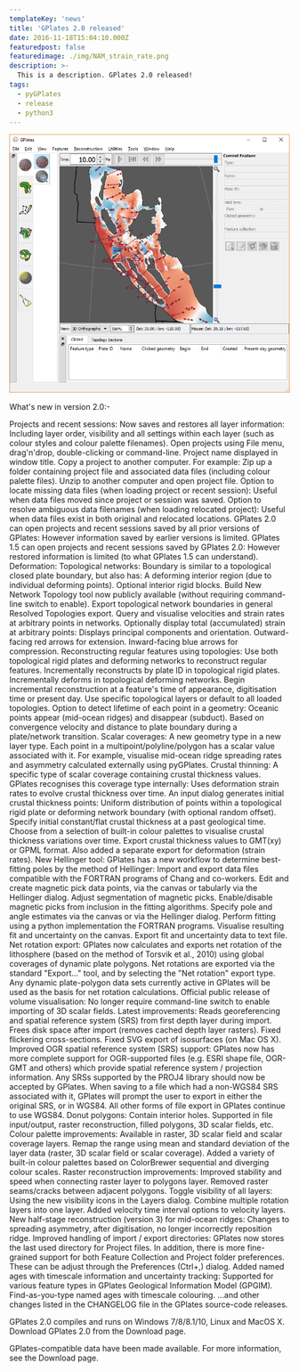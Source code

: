 ```yaml
---
templateKey: 'news'
title: 'GPlates 2.0 released'
date: 2016-11-18T15:04:10.000Z
featuredpost: false
featuredimage: ./img/NAM_strain_rate.png
description: >-
  This is a description. GPlates 2.0 released!
tags:
  - pyGPlates
  - release
  - python3
---
```

![NAM_strain_rate](./img/NAM_strain_rate.png)

What's new in version 2.0:-

Projects and recent sessions:
Now saves and restores all layer information:
Including layer order, visibility and all settings within each layer (such as colour styles and colour palette filenames).
Open projects using File menu, drag'n'drop, double-clicking or command-line.
Project name displayed in window title.
Copy a project to another computer. For example:
Zip up a folder containing project file and associated data files (including colour palette files).
Unzip to another computer and open project file.
Option to locate missing data files (when loading project or recent session):
Useful when data files moved since project or session was saved.
Option to resolve ambiguous data filenames (when loading relocated project):
Useful when data files exist in both original and relocated locations.
GPlates 2.0 can open projects and recent sessions saved by all prior versions of GPlates:
However information saved by earlier versions is limited.
GPlates 1.5 can open projects and recent sessions saved by GPlates 2.0:
However restored information is limited (to what GPlates 1.5 can understand).
Deformation:
Topological networks:
Boundary is similar to a topological closed plate boundary, but also has:
A deforming interior region (due to individual deforming points).
Optional interior rigid blocks.
Build New Network Topology tool now publicly available (without requiring command-line switch to enable).
Export topological network boundaries in general Resolved Topologies export.
Query and visualise velocities and strain rates at arbitrary points in networks.
Optionally display total (accumulated) strain at arbitrary points:
Displays principal components and orientation.
Outward-facing red arrows for extension.
Inward-facing blue arrows for compression.
Reconstructing regular features using topologies:
Use both topological rigid plates and deforming networks to reconstruct regular features.
Incrementally reconstructs by plate ID in topological rigid plates.
Incrementally deforms in topological deforming networks.
Begin incremental reconstruction at a feature's time of appearance, digitisation time or present day.
Use specific topological layers or default to all loaded topologies.
Option to detect lifetime of each point in a geometry:
Oceanic points appear (mid-ocean ridges) and disappear (subduct).
Based on convergence velocity and distance to plate boundary during a plate/network transition.
Scalar coverages:
A new geometry type in a new layer type.
Each point in a multipoint/polyline/polygon has a scalar value associated with it.
For example, visualise mid-ocean ridge spreading rates and asymmetry calculated externally using pyGPlates.
Crustal thinning:
A specific type of scalar coverage containing crustal thickness values.
GPlates recognises this coverage type internally:
Uses deformation strain rates to evolve crustal thickness over time.
An input dialog generates initial crustal thickness points:
Uniform distribution of points within a topological rigid plate or deforming network boundary (with optional random offset).
Specify initial constant/flat crustal thickness at a past geological time.
Choose from a selection of built-in colour palettes to visualise crustal thickness variations over time.
Export crustal thickness values to GMT(xy) or GPML format.
Also added a separate export for deformation (strain rates).
New Hellinger tool:
GPlates has a new workflow to determine best-fitting poles by the method of Hellinger:
Import and export data files compatible with the FORTRAN programs of Chang and co-workers.
Edit and create magnetic pick data points, via the canvas or tabularly via the Hellinger dialog.
Adjust segmentation of magnetic picks.
Enable/disable magnetic picks from inclusion in the fitting algorithms.
Specify pole and angle estimates via the canvas or via the Hellinger dialog.
Perform fitting using a python implementation the FORTRAN programs.
Visualise resulting fit and uncertainty on the canvas.
Export fit and uncertainty data to text file.
Net rotation export:
GPlates now calculates and exports net rotation of the lithosphere (based on the method of Torsvik et al., 2010) using global coverages of dynamic plate polygons.
Net rotations are exported via the standard "Export…" tool, and by selecting the "Net rotation" export type.
Any dynamic plate-polygon data sets currently active in GPlates will be used as the basis for net rotation calculations.
Official public release of volume visualisation:
No longer require command-line switch to enable importing of 3D scalar fields.
Latest improvements:
Reads georeferencing and spatial reference system (SRS) from first depth layer during import.
Frees disk space after import (removes cached depth layer rasters).
Fixed flickering cross-sections.
Fixed SVG export of isosurfaces (on Mac OS X).
Improved OGR spatial reference system (SRS) support:
GPlates now has more complete support for OGR-supported files (e.g. ESRI shape file, OGR-GMT and others) which provide spatial reference system / projection information.
Any SRSs supported by the PROJ4 library should now be accepted by GPlates.
When saving to a file which had a non-WGS84 SRS associated with it, GPlates will prompt the user to export in either the original SRS, or in WGS84.
All other forms of file export in GPlates continue to use WGS84.
Donut polygons:
Contain interior holes.
Supported in file input/output, raster reconstruction, filled polygons, 3D scalar fields, etc.
Colour palette improvements:
Available in raster, 3D scalar field and scalar coverage layers.
Remap the range using mean and standard deviation of the layer data (raster, 3D scalar field or scalar coverage).
Added a variety of built-in colour palettes based on ColorBrewer sequential and diverging colour scales.
Raster reconstruction improvements:
Improved stability and speed when connecting raster layer to polygons layer.
Removed raster seams/cracks between adjacent polygons.
Toggle visibility of all layers:
Using the new visibility icons in the Layers dialog.
Combine multiple rotation layers into one layer.
Added velocity time interval options to velocity layers.
New half-stage reconstruction (version 3) for mid-ocean ridges:
Changes to spreading asymmetry, after digitisation, no longer incorrectly reposition ridge.
Improved handling of import / export directories:
GPlates now stores the last used directory for Project files.
In addition, there is more fine-grained support for both Feature Collection and Project folder preferences.
These can be adjust through the Preferences (Ctrl+,) dialog.
Added named ages with timescale information and uncertainty tracking:
Supported for various feature types in GPlates Geological Information Model (GPGIM).
Find-as-you-type named ages with timescale colouring.
...and other changes listed in the CHANGELOG file in the GPlates source-code releases.

GPlates 2.0 compiles and runs on Windows 7/8/8.1/10, Linux and MacOS X. Download GPlates 2.0 from the Download page.

GPlates-compatible data have been made available. For more information, see the Download page.

